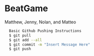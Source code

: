 # BeatGame
Matthew, Jenny, Nolan, and Matteo

```sh
  Basic Github Pushing Instructions
  $ git pull 
  $ git add --all
  $ git commit -m "Insert Message Here"
  $ git push
```
